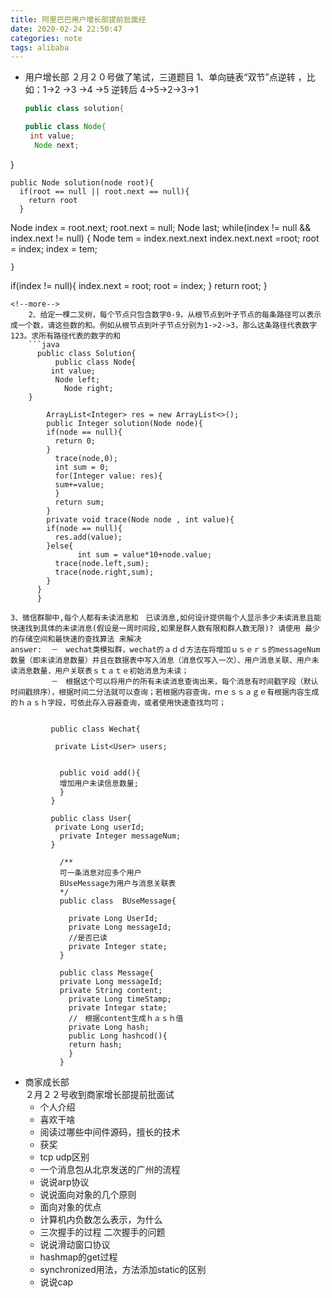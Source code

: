 ```yaml
---
title: 阿里巴巴用户增长部提前批面经
date: 2020-02-24 22:50:47
categories: note
tags: alibaba
---
```


- 用户增长部
２月２０号做了笔试，三道题目
    1、单向链表“双节”点逆转 ，比如：1->2 ->3 ->4 ->5    逆转后  4->5->2->3->1
    ```java
  public class solution{
  
    public class Node{
     int value;
      Node next;
}
    
    public Node solution(node root){
      if(root == null || root.next == null){
        return root
      }
Node  index = root.next;
      root.next = null;
      Node last;
      while(index != null && index.next != null) {
        Node tem = index.next.next
          index.next.next =root;
        root = index;
        index = tem;

    }
if(index != null){
  index.next = root;
  root = index;
}
      return root;
  }
  
```
<!--more-->
    2、给定一棵二叉树，每个节点只包含数字0-9，从根节点到叶子节点的每条路径可以表示成一个数，请这些数的和。例如从根节点到叶子节点分别为1->2->3，那么这条路径代表数字123。求所有路径代表的数字的和
    ```java
      public class Solution{
          public class Node{
         int value;
          Node left;
            Node right;
    }
        
        ArrayList<Integer> res = new ArrayList<>();
        public Integer solution(Node node){
        if(node == null){
          return 0;
        }
          trace(node,0);
          int sum = 0;
          for(Integer value: res){
          sum+=value;
          }
          return sum;
        }
        private void trace(Node node , int value){
        if(node == null){
          res.add(value);
        }else{
               int sum = value*10+node.value;
          trace(node.left,sum);
          trace(node.right,sum);
        }
      }
      }
```
    3、微信群聊中,每个人都有未读消息和　已读消息,如何设计提供每个人显示多少未读消息且能快速找到具体的未读消息(假设是一周时间段,如果是群人数有限和群人数无限)? 请使用 最少的存储空间和最快速的查找算法 来解决
    answer:  －　wechat类模拟群，wechat的ａｄｄ方法在将增加ｕｓｅｒｓ的messageNum数量（即未读消息数量）并且在数据表中写入消息（消息仅写入一次）、用户消息关联、用户未读消息数量，用户关联表ｓｔａｔｅ初始消息为未读；
             －　根据这个可以将用户的所有未读消息查询出来，每个消息有时间戳字段（默认时间戳排序），根据时间二分法就可以查询；若根据内容查询，ｍｅｓｓａｇｅ有根据内容生成的ｈａｓｈ字段，可依此存入容器查询，或者使用快速查找均可；
             
             
             public class Wechat{
             
              private List<User> users;
               
               
               public void add(){
               增加用户未读信息数量;
               }
             }
             
             public class User{
              private Long userId;
               private Integer messageNum;
             }
               
               /**
               可一条消息对应多个用户
               BUseMessage为用户与消息关联表
               */
               public class  BUseMessage{
               
                 private Long UserId;
                 private Long messageId;
                 //是否已读
                 private Integer state;
               }
               
               public class Message{
               private Long messageId;
               private String content;
                 private Long timeStamp;
                 private Integar state;
                 //　根据content生成ｈａｓｈ值
                 private Long hash;
                 public Long hashcod(){
                 return hash;
                 }
               }
- 商家成长部   
２月２２号收到商家增长部提前批面试
    - 个人介绍
    - 喜欢干啥
    - 阅读过哪些中间件源码，擅长的技术
    - 获奖
    - tcp udp区别
    - 一个消息包从北京发送的广州的流程
    - 说说arp协议
    - 说说面向对象的几个原则
    - 面向对象的优点
    - 计算机内负数怎么表示，为什么
    - 三次握手的过程 二次握手的问题
    - 说说滑动窗口协议
    - hashmap的get过程
    - synchronized用法，方法添加static的区别
    - 说说cap    